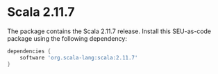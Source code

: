 # Scala 2.11.7

The package contains the Scala 2.11.7 release. Install this SEU-as-code package using the following dependency:
```groovy
dependencies {
	software 'org.scala-lang:scala:2.11.7'
}
```
